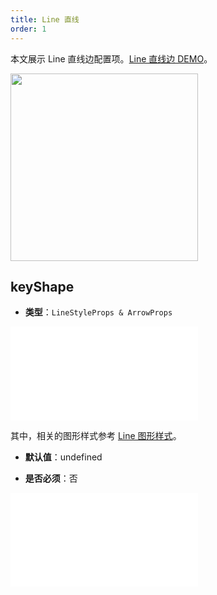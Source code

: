 ```yaml
---
title: Line 直线
order: 1
---
```


本文展示 Line 直线边配置项。[Line 直线边 DEMO](/zh/examples/item/defaultEdges/#line)。

<img src="https://mdn.alipayobjects.com/huamei_qa8qxu/afts/img/A*hi4cS7buP60AAAAAAAAAAAAADmJ7AQ/original" width=300 />

## keyShape

- **类型**：`LineStyleProps & ArrowProps`

<embed src="../../../common/ArrowStyle.zh.md"></embed>

其中，相关的图形样式参考 [Line 图形样式](../shape/LineStyleProps.zh.md)。

- **默认值**：undefined

- **是否必须**：否

<embed src="../../../common/EdgeShapeStyles.zh.md"></embed>
